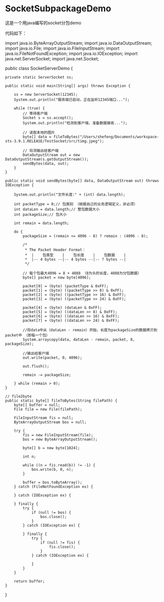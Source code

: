 # SocketSubpackageDemo
这是一个用java编写的socket分包demo

代码如下：

import java.io.ByteArrayOutputStream;
import java.io.DataOutputStream;
import java.io.File;
import java.io.FileInputStream;
import java.io.FileNotFoundException;
import java.io.IOException;
import java.net.ServerSocket;
import java.net.Socket;

public class SocketServerDemo {

	private static ServerSocket ss;

	public static void main(String[] args) throws Exception {

		ss = new ServerSocket(12345);
		System.out.println("服务端已启动，正在监听12345端口...");

		while (true) {
			// 等待客户端
			Socket s = ss.accept();
			System.out.println("检测到客户端，准备数据接收...");

			// 读取本地的图片
			byte[] data = fileToBytes("/Users/shefeng/Documents/workspace-sts-3.9.1.RELEASE/TestSocket/src/timg.jpeg");

			// 将流输出给客户端
			DataOutputStream out = new DataOutputStream(s.getOutputStream());
			sendBytes(data, out);
		}
	}

	public static void sendBytes(byte[] data, DataOutputStream out) throws IOException {

		System.out.println("文件长度:" + (int) data.length);

		int packetType = 0;// 包类别 （根据自己的业务逻辑定义，非必须）
		int dataLen = data.length;// 整包数据大小
		int packageSize;// 包大小

		int remain = data.length;

		do {
			packageSize = (remain <= 4096 - 8) ? remain : (4096 - 8);

			/*
			 * The Packet Header Format：
			 *  |    包类型    |    包长度    |    包数据    |
			 *  |-- 4 bytes --|-- 4 bytes --|-- ? bytes --|
			 */

			// 每个包最大4096 = 8 + 4088 （8为头的长度，4088为分包数据）
			byte[] packet = new byte[4096];

			packet[0] = (byte) (packetType & 0xFF);
			packet[1] = (byte) ((packetType >> 8) & 0xFF);
			packet[2] = (byte) ((packetType >> 16) & 0xFF);
			packet[3] = (byte) ((packetType >> 24) & 0xFF);

			packet[4] = (byte) (dataLen & 0xFF);
			packet[5] = (byte) ((dataLen >> 8) & 0xFF);
			packet[6] = (byte) ((dataLen >> 16) & 0xFF);
			packet[7] = (byte) ((dataLen >> 24) & 0xFF);

			//将data中从（dataLen - remain）开始，长度为packageSize的数据拷贝到packet中 （即每一个包）
			System.arraycopy(data, dataLen - remain, packet, 8, packageSize);

			//输出给客户端
			out.write(packet, 0, 4096);

			out.flush();

			remain -= packageSize;

		} while (remain > 0);
	}

	// file2byte
	public static byte[] fileToBytes(String filePath) {
		byte[] buffer = null;
		File file = new File(filePath);

		FileInputStream fis = null;
		ByteArrayOutputStream bos = null;

		try {
			fis = new FileInputStream(file);
			bos = new ByteArrayOutputStream();

			byte[] b = new byte[1024];

			int n;

			while ((n = fis.read(b)) != -1) {
				bos.write(b, 0, n);
			}

			buffer = bos.toByteArray();
		} catch (FileNotFoundException ex) {

		} catch (IOException ex) {

		} finally {
			try {
				if (null != bos) {
					bos.close();
				}
			} catch (IOException ex) {

			} finally {
				try {
					if (null != fis) {
						fis.close();
					}
				} catch (IOException ex) {

				}
			}
		}

		return buffer;
	}
}
